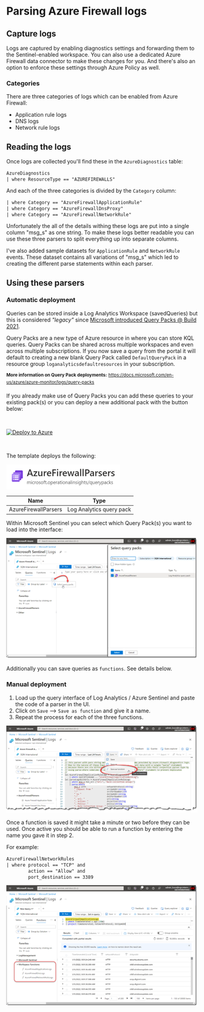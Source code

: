 # Parsing Azure Firewall logs

## Capture logs

Logs are captured by enabling diagnostics settings and forwarding them to the Sentinel-enabled workspace. You can also use a dedicated Azure Firewall data connector to make these changes for you. And there's also an option to enforce these settings through Azure Policy as well.

### Categories

There are three categories of logs which can be enabled from Azure Firewall:

* Application rule logs
* DNS logs
* Network rule logs

## Reading the logs

Once logs are collected you'll find these in the `AzureDiagnostics` table:

```
AzureDiagnostics
| where ResourceType == "AZUREFIREWALLS"
```

And each of the three categories is divided by the `Category` column:

```
| where Category == "AzureFirewallApplicationRule"
| where Category == "AzureFirewallDnsProxy"
| where Category == "AzureFirewallNetworkRule"
```

Unfortunately the all of the details withing these logs are put into a single column "msg_s" as one string. To make these logs better readable you can use these three parsers to split everything up into separate columns.

I've also added sample datasets for `ApplicationRule` and `NetworkRule` events. These dataset contains all variations of "msg_s" which led to creating the different parse statements within each parser.

## Using these parsers

### Automatic deployment

Queries can be stored inside a Log Analytics Workspace (savedQueries) but this is considered _"legacy"_ since [Microsoft introduced Query Packs @ Build 2021](https://techcommunity.microsoft.com/t5/azure-monitor-blog/what-s-new-in-azure-monitor-build-2021/ba-p/2366286).

Query Packs are a new type of Azure resource in where you can store KQL queries. Query Packs can be shared across multiple workspaces and even across multiple subscriptions.
If you now save a query from the portal it will default to creating a new blank Query Pack called `DefaultQueryPack` in a resource group `loganalyticsdefaultresources` in your subscription.

<sup>**More information on Query Pack deployments:**</sup> <sup>https://docs.microsoft.com/en-us/azure/azure-monitor/logs/query-packs</sup>

If you already make use of Query Packs you can add these queries to your existing pack(s) or you can deploy a new additional pack with the button below:

<br>

[![Deploy to Azure](https://aka.ms/deploytoazurebutton)](https://portal.azure.com/#create/Microsoft.Template/uri/https%3A%2F%2Fraw.githubusercontent.com%2FTheCloudScout%2FAzure-Sentinel%2Fmaster%2FParsers%2FAzureFirewall%2FARM%2FAzureFirewallParser-QueryPack-template.json)

<br>

The template deploys the following:

<img src="images/querypack-icon.png" width="300"/>

| Name | Type |
| --- | --- |
| AzureFirewallParsers | Log Analytics query pack |

Within Microsoft Sentinel you can select which Query Pack(s) you want to load into the interface:

![](images/querypack-select.png)

Additionally you can save queries as `functions`. See details below.

### Manual deployment

1. Load up the query interface of Log Analytics / Azure Sentinel and paste the code of a parser in the UI.
2. Click on `Save` --> `Save as function` and give it a name.
3. Repeat the process for each of the three functions.

![](images/function-save.png)

Once a function is saved it might take a minute or two before they can be used. Once active you should be able to run a function by entering the name you gave it in step 2.

For example:

```
AzureFirewallNetworkRules
| where protocol == "TCP" and
        action == "Allow" and
        port_destination == 3389
```
![](images/function-use.png)

